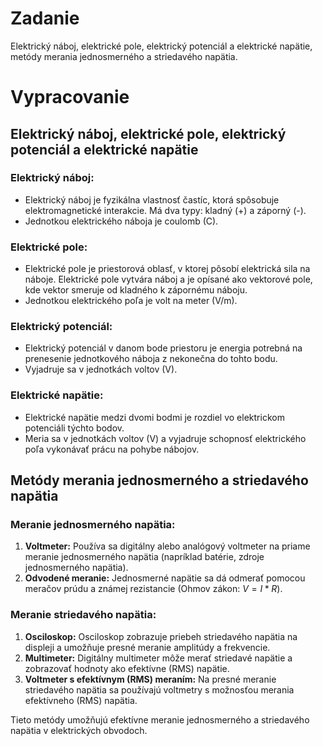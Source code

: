 # Zadanie

Elektrický náboj, elektrické pole, elektrický potenciál a elektrické napätie, metódy merania jednosmerného a striedavého napätia.

# Vypracovanie

## Elektrický náboj, elektrické pole, elektrický potenciál a elektrické napätie

### Elektrický náboj:

- Elektrický náboj je fyzikálna vlastnosť častíc, ktorá spôsobuje elektromagnetické interakcie. Má dva typy: kladný (+) a záporný (-).
- Jednotkou elektrického náboja je coulomb (C).

### Elektrické pole:

- Elektrické pole je priestorová oblasť, v ktorej pôsobí elektrická sila na náboje. Elektrické pole vytvára náboj a je opísané ako vektorové pole, kde vektor smeruje od kladného k zápornému náboju.
- Jednotkou elektrického poľa je volt na meter (V/m).

### Elektrický potenciál:

- Elektrický potenciál v danom bode priestoru je energia potrebná na prenesenie jednotkového náboja z nekonečna do tohto bodu.
- Vyjadruje sa v jednotkách voltov (V).

### Elektrické napätie:

- Elektrické napätie medzi dvomi bodmi je rozdiel vo elektrickom potenciáli týchto bodov.
- Meria sa v jednotkách voltov (V) a vyjadruje schopnosť elektrického poľa vykonávať prácu na pohybe nábojov.

## Metódy merania jednosmerného a striedavého napätia

### Meranie jednosmerného napätia:

1. **Voltmeter:** Používa sa digitálny alebo analógový voltmeter na priame meranie jednosmerného napätia (napríklad batérie, zdroje jednosmerného napätia).
2. **Odvodené meranie:** Jednosmerné napätie sa dá odmerať pomocou meračov prúdu a známej rezistancie (Ohmov zákon: $V = I*R$).

### Meranie striedavého napätia:

1. **Osciloskop:** Osciloskop zobrazuje priebeh striedavého napätia na displeji a umožňuje presné meranie amplitúdy a frekvencie.
2. **Multimeter:** Digitálny multimeter môže merať striedavé napätie a zobrazovať hodnoty ako efektívne (RMS) napätie.
3. **Voltmeter s efektívnym (RMS) meraním:** Na presné meranie striedavého napätia sa používajú voltmetry s možnosťou merania efektívneho (RMS) napätia.

Tieto metódy umožňujú efektívne meranie jednosmerného a striedavého napätia v elektrických obvodoch.
